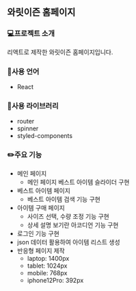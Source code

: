 ## 와릿이즌 홈페이지

### 💻프로젝트 소개
리액트로 제작한 와릿이즌 홈페이지입니다.

### 📒사용 언어
- React

### 📗사용 라이브러리
- router
- spinner
- styled-components

### ✏️주요 기능
- 메인 페이지
  - 메인 페이지 베스트 아이템 슬라이더 구현
- 베스트 아이템 페이지
  - 베스트 아이템 검색 기능 구현
- 아이템 구매 페이지
  - 사이즈 선택, 수량 조정 기능 구현
  - 상세 설명 보기란 아코디언 기능 구현
- 로그인 기능 구현
- json 데이터 활용하여 아이템 리스트 생성
- 반응형 페이지 제작
  - laptop: 1400px
  - tablet: 1024px
  - mobile: 768px
  - iphone12Pro: 392px
